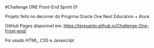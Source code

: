#Challenge ONE Front-End Sprint 01

Projeto feito no decorrer do Progrma Oracle One Next Education + Alura

GitHub Pages disponível em: https://teresantp.github.io/Challenge-One-Front-end/

Foi usado HTML, CSS e Javascript
